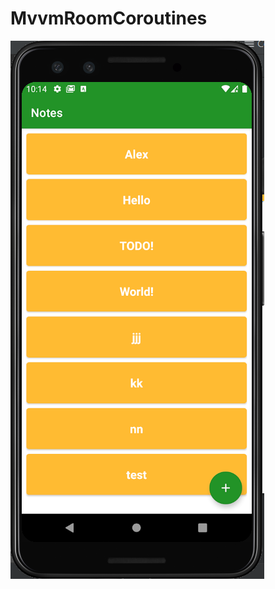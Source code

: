 # MvvmRoomCoroutines

![Notes](https://github.com/Tigran20/MvvmRoomCoroutines/blob/master/picture.png)


